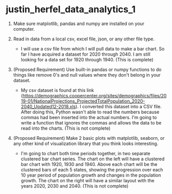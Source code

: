 # justin_herfel_data_analytics_1

1. Make sure matplotlib, pandas and numpy are installed on your computer.

2. Read in data from a local csv, excel file, json, or any other file type.
    - I will use a csv file from which I will pull data to make a bar chart. So far I have acquired a dataset for 2020 through 2040. I am still looking for a data set for 1920 through 1940. (This is complete)
3. (Proposed Requirement) Use built-in pandas or numpy functions to do things like remove 0's and null values where they don't belong in your dataset.
    - My csv dataset is found at this link (https://demographics.coopercenter.org/sites/demographics/files/2019-01/NationalProjections_ProjectedTotalPopulation_2020-2040_Updated12-2018.xls). I converted this dataset into a CSV file. After doing this, Python wasn't able to read the numbers because commas had been inserted into the actual numbers. I'm going to write a function that ignores the commas and allows the data to be read into the charts. (This is not complete)
4. (Proposed Requirement) Make 2 basic plots with matplotlib, seaborn, or any other kind of visualization library that you think looks interesting.
    - I'm going to chart both time periods together, in two separate clustered bar chart series. The chart on the left will have a clustered bar chart with 1920, 1930 and 1940. Above each chart will be the clustered bars of each 5 states, showing the progression over each 10 year period of population growth and changes in the population growth. The chart on the right will have a similar layout with the years 2020, 2030 and 2040. (This is not complete)